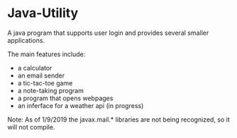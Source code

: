 # Java-Utility
A java program that supports user login and provides several smaller applications.

The main features include:
- a calculator
- an email sender
- a tic-tac-toe game
- a note-taking program
- a program that opens webpages
- an inferface for a weather api (in progress)

Note: As of 1/9/2019 the javax.mail.* libraries are not being recognized, so it will not compile.
